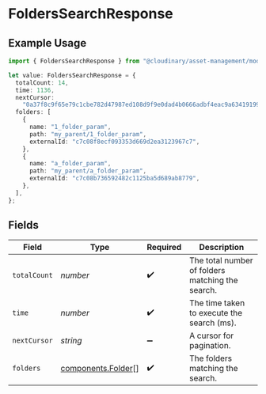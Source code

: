 # FoldersSearchResponse

## Example Usage

```typescript
import { FoldersSearchResponse } from "@cloudinary/asset-management/models/components";

let value: FoldersSearchResponse = {
  totalCount: 14,
  time: 1136,
  nextCursor:
    "0a37f8c9f65e79c1cbe782d47987ed108d9f9e0dad4b0666adbf4eac9a634191996204a0ef84ce7b3e0e",
  folders: [
    {
      name: "1_folder_param",
      path: "my_parent/1_folder_param",
      externalId: "c7c08f8ecf093353d669d2ea3123967c7",
    },
    {
      name: "a_folder_param",
      path: "my_parent/a_folder_param",
      externalId: "c7c08b736592482c1125ba5d689ab8779",
    },
  ],
};
```

## Fields

| Field                                                    | Type                                                     | Required                                                 | Description                                              |
| -------------------------------------------------------- | -------------------------------------------------------- | -------------------------------------------------------- | -------------------------------------------------------- |
| `totalCount`                                             | *number*                                                 | :heavy_check_mark:                                       | The total number of folders matching the search.         |
| `time`                                                   | *number*                                                 | :heavy_check_mark:                                       | The time taken to execute the search (ms).               |
| `nextCursor`                                             | *string*                                                 | :heavy_minus_sign:                                       | A cursor for pagination.                                 |
| `folders`                                                | [components.Folder](../../models/components/folder.md)[] | :heavy_check_mark:                                       | The folders matching the search.                         |